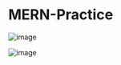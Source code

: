 # MERN-Practice

![image](https://github.com/fensken/MERN-Practice/assets/57618183/3ad331a5-5b0d-4bb8-9243-9ac0954ae0e7)

![image](https://github.com/fensken/MERN-Practice/assets/57618183/cf03c37c-0d54-4e6c-8b87-74d2bd9581d9)


